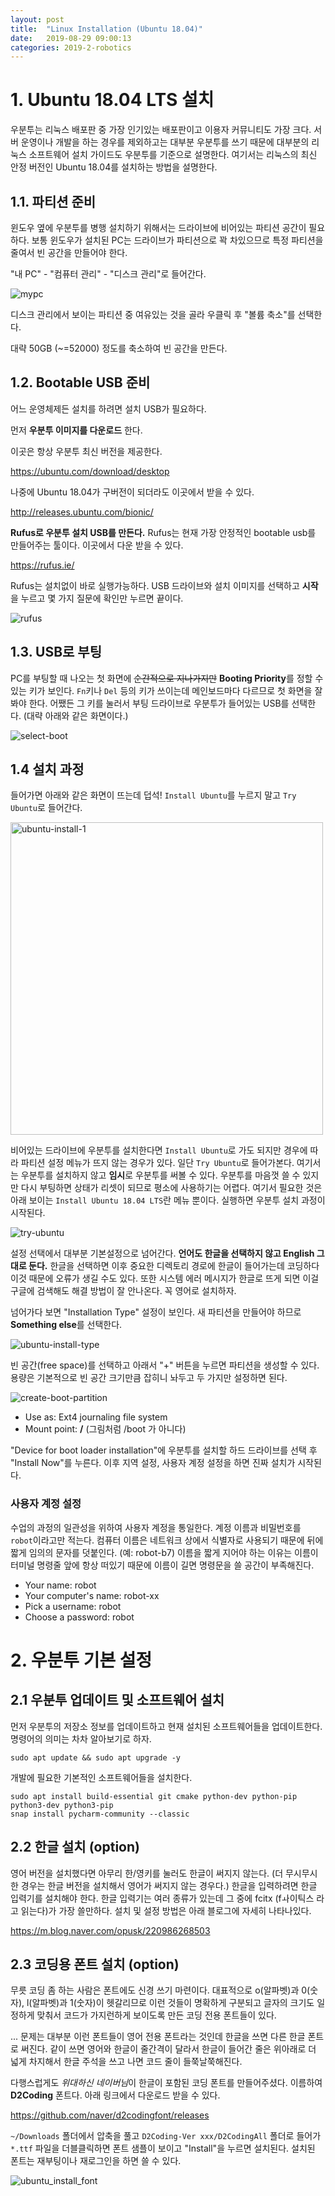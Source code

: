 ```yaml
---
layout: post
title:  "Linux Installation (Ubuntu 18.04)"
date:   2019-08-29 09:00:13
categories: 2019-2-robotics
---
```




# 1. Ubuntu 18.04 LTS 설치

우분투는 리눅스 배포판 중 가장 인기있는 배포판이고 이용자 커뮤니티도 가장 크다. 서버 운영이나 개발을 하는 경우를 제외하고는 대부분 우분투를 쓰기 때문에 대부분의 리눅스 소프트웨어 설치 가이드도 우분투를 기준으로 설명한다.  여기서는 리눅스의 최신 안정 버전인 Ubuntu 18.04를 설치하는 방법을 설명한다.



## 1.1. 파티션 준비

윈도우 옆에 우분투를 병행 설치하기 위해서는 드라이브에 비어있는 파티션 공간이 필요하다. 보통 윈도우가 설치된 PC는 드라이브가 파티션으로 꽉 차있으므로 특정 파티션을 줄여서 빈 공간을 만들어야 한다.  

"내 PC" - "컴퓨터 관리" - "디스크 관리"로 들어간다.

![mypc](../assets/robotics-setup/mypc.png)



디스크 관리에서 보이는 파티션 중 여유있는 것을 골라 우클릭 후 "볼륨 축소"를 선택한다.  

대략 50GB (~=52000) 정도를 축소하여 빈 공간을 만든다.  



## 1.2. Bootable USB 준비

어느 운영체제든 설치를 하려면 설치 USB가 필요하다.   

먼저 **우분투 이미지를 다운로드** 한다.  

이곳은 항상 우분투 최신 버전을 제공한다.   

<https://ubuntu.com/download/desktop>

나중에 Ubuntu 18.04가 구버전이 되더라도 이곳에서 받을 수 있다.  

<http://releases.ubuntu.com/bionic/>



**Rufus로 우분투 설치 USB를 만든다.** Rufus는 현재 가장 안정적인 bootable usb를 만들어주는 툴이다. 이곳에서 다운 받을 수 있다.  

<https://rufus.ie/>

Rufus는 설치없이 바로 실행가능하다. USB 드라이브와 설치 이미지를 선택하고 **시작**을 누르고 몇 가지 질문에 확인만 누르면 끝이다.

![rufus](../assets/robotics-setup/rufus.png)



## 1.3. USB로 부팅

PC를 부팅할 때 나오는 첫 화면에 ~~순간적으로 지나가지만~~ **Booting Priority**를 정할 수 있는 키가 보인다. `Fn`키나 `Del` 등의 키가 쓰이는데 메인보드마다 다르므로 첫 화면을 잘 봐야 한다. 어쨌든 그 키를 눌러서 부팅 드라이브로 우분투가 들어있는 USB를 선택한다. (대략 아래와 같은 화면이다.)

![select-boot](../assets/robotics-setup/select-booting-drive.png)



## 1.4 설치 과정

들어가면 아래와 같은 화면이 뜨는데 덥석! `Install Ubuntu`를 누르지 말고 `Try Ubuntu`로 들어간다.

<img src="../assets/robotics-setup/ubuntu-install-1.png" alt="ubuntu-install-1" width="500"/>



비어있는 드라이브에 우분투를 설치한다면 `Install Ubuntu`로 가도 되지만 경우에 따라 파티션 설정 메뉴가 뜨지 않는 경우가 있다. 일단 `Try Ubuntu`로 들어가본다. 여기서는 우분투를 설치하지 않고 **임시**로 우분투를 써볼 수 있다. 우분투를 마음껏 쓸 수 있지만 다시 부팅하면 상태가 리셋이 되므로 평소에 사용하기는 어렵다. 여기서 필요한 것은 아래 보이는 `Install Ubuntu 18.04 LTS`란 메뉴 뿐이다. 실행하면 우분투 설치 과정이 시작된다.

![try-ubuntu](../assets/robotics-setup/try-ubuntu.jpg)



설정 선택에서 대부분 기본설정으로 넘어간다. **언어도 한글을 선택하지 않고 English 그대로 둔다.** 한글을 선택하면 이후 중요한 디렉토리 경로에 한글이 들어가는데 코딩하다 이것 때문에 오류가 생길 수도 있다. 또한 시스템 에러 메시지가 한글로 뜨게 되면 이걸 구글에 검색해도 해결 방법이 잘 안나온다. 꼭 영어로 설치하자.  

넘어가다 보면 "Installation Type" 설정이 보인다. 새 파티션을 만들어야 하므로 **Something else**를 선택한다.

![ubuntu-install-type](../assets/robotics-setup/ubuntu-install-type.png)



빈 공간(free space)를 선택하고 아래서 "+" 버튼을 누르면 파티션을 생성할 수 있다. 용량은 기본적으로 빈 공간 크기만큼 잡히니 놔두고 두 가지만 설정하면 된다.

![create-boot-partition](../assets/robotics-setup/create-boot-partition.jpg)

- Use as: Ext4 journaling file system
- Mount point: **/**  (그림처럼 /boot 가 아니다)



"Device for boot loader installation"에 우분투를 설치할 하드 드라이브를 선택 후 "Install Now"를 누른다. 이후 지역 설정, 사용자 계정 설정을 하면 진짜 설치가 시작된다.  



### 사용자 계정 설정

수업의 과정의 일관성을 위하여 사용자 계정을 통일한다. 계정 이름과 비밀번호를 `robot`이라고만 적는다. 컴퓨터 이름은 네트워크 상에서 식별자로 사용되기 때문에 뒤에 짧게 임의의 문자를 덧붙인다. (예: robot-b7) 이름을 짧게 지어야 하는 이유는 이름이 터미널 명령줄 앞에 항상 떠있기 때문에 이름이 길면 명령문을 쓸 공간이 부족해진다.

- Your name: robot
- Your computer's name: robot-xx
- Pick a username: robot
- Choose a password: robot





# 2. 우분투 기본 설정



## 2.1 우분투 업데이트 및 소프트웨어 설치

먼저 우분투의 저장소 정보를 업데이트하고 현재 설치된 소프트웨어들을 업데이트한다. 명령어의 의미는 차차 알아보기로 하자.

```
sudo apt update && sudo apt upgrade -y
```

개발에 필요한 기본적인 소프트웨어들을 설치한다.

```
sudo apt install build-essential git cmake python-dev python-pip python3-dev python3-pip
snap install pycharm-community --classic
```



## 2.2 한글 설치 (option)

영어 버전을 설치했다면 아무리 한/영키를 눌러도 한글이 써지지 않는다. (더 무시무시한 경우는 한글 버전을 설치해서 영어가 써지지 않는 경우다.) 한글을 입력하려면 한글 입력기를 설치해야 한다. 한글 입력기는 여러 종류가 있는데 그 중에 fcitx (fㅘ이틱스 라고 읽는다)가 가장 쓸만하다. 설치 및 설정 방법은 아래 블로그에 자세히 나타나있다.

https://m.blog.naver.com/opusk/220986268503



## 2.3 코딩용 폰트 설치 (option)

무릇 코딩 좀 하는 사람은 폰트에도 신경 쓰기 마련이다. 대표적으로 o(알파벳)과 0(숫자), l(알파벳)과 1(숫자)이 헷갈리므로 이런 것들이 명확하게 구분되고 글자의 크기도 일정하게 맞춰서 코드가 가지런하게 보이도록 만든 코딩 전용 폰트들이 있다.  

... 문제는 대부분 이런 폰트들이 영어 전용 폰트라는 것인데 한글을 쓰면 다른 한글 폰트로 써진다. 같이 쓰면 영어와 한글이 줄간격이 달라서 한글이 들어간 줄은 위아래로 더 넓게 차지해서 한글 주석을 쓰고 나면 코드 줄이 들쭉날쭉해진다.  

다행스럽게도 *위대하신 네이버님*이 한글이 포함된 코딩 폰트를 만들어주셨다. 이름하여 **D2Coding** 폰트다. 아래 링크에서 다운로드 받을 수 있다. 

<https://github.com/naver/d2codingfont/releases>

`~/Downloads` 폴더에서 압축을 풀고 `D2Coding-Ver xxx/D2CodingAll` 폴더로 들어가 `*.ttf` 파일을 더블클릭하면 폰트 샘플이 보이고 "Install"을 누르면 설치된다. 설치된 폰트는 재부팅이나 재로그인을 하면 쓸 수 있다.

![ubuntu_install_font](../assets/robotics-setup/ubuntu_install_font.jpg)

